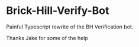# Brick-Hill-Verify-Bot

Painful Typescript rewrite of the BH Verification bot.

Thanks Jake for some of the help
